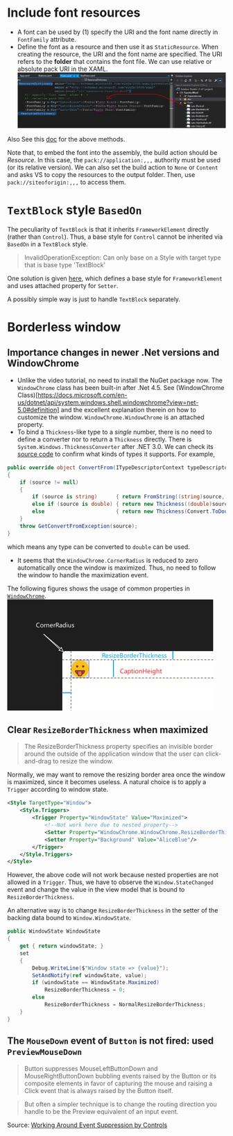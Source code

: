 ﻿# Include font resources
- A font can be used by (1) specify the URI and the font name directly in `FontFamily` attribute. 
- Define the font as a resource and then use it as `StaticResource`. When creating the resource, the URI and the font name are specified.
The URI refers to the **folder** that contains the font file.
We can use relative or absolute pack URI in the XAML.
![](img/fonts.png)

Also See this [doc](https://docs.microsoft.com/en-us/dotnet/api/system.windows.media.fontfamily?view=net-5.0#specifying-fonts-in-alternate-directories) for the above methods.

Note that, to embed the font into the assembly, the build action should be *Resource*. In this case, the `pack://application:,,,` authority must be used (or its relative version). We can also set the build action to `None` or `Content` and asks VS to copy the resources to the output folder. Then, use `pack://siteoforigin:,,,` to access them.

# `TextBlock` style `BasedOn`
The peculiarity of `TextBlock` is that it inherits `FrameworkElement` directly (rather than `Control`). Thus, a base style for `Control` cannot be inherited via `BasedOn` in a `TextBlock` style.
>InvalidOperationException: Can only base on a Style with target type that is base type 'TextBlock'

One solution is given [here](https://stackoverflow.com/questions/25586037/invalidoperationexception-can-only-base-on-a-style-with-target-type-that-is-bas), which defines a base style for `FrameworkElement` and uses attached property for `Setter`.

A possibly simple way is just to handle `TextBlock` separately.

# Borderless window

## Importance changes in newer .Net versions and WindowChrome
- Unlike the video tutorial, no need to install the NuGet package now. The `WindowChrome` class has been built-in after .Net 4.5. See (WindowChrome Class)[https://docs.microsoft.com/en-us/dotnet/api/system.windows.shell.windowchrome?view=net-5.0#definition] and the excellent explanation therein on how to customize the window.
`WindowChrome.WindowChrome` is an attached property.
- To bind a `Thickness`-like type to a *single* number, there is no need to define a converter nor to return a `Thickness` directly. There is `System.Windows.ThicknessConverter` after .NET 3.0. We can check its [source code](https://referencesource.microsoft.com/#PresentationFramework/src/Framework/System/Windows/ThicknessConverter.cs,4c4a0e5660ee993d) to confirm what kinds of types it supports.  For example,
```csharp
public override object ConvertFrom(ITypeDescriptorContext typeDescriptorContext, CultureInfo cultureInfo, object source)
{
    if (source != null)
    {
        if (source is string)      { return FromString((string)source, cultureInfo); }
        else if (source is double) { return new Thickness((double)source); }
        else                       { return new Thickness(Convert.ToDouble(source, cultureInfo)); }
    }
    throw GetConvertFromException(source);
}
```
which means any type can be converted to `double` can be used. 
- It seems that the `WindowChrome.CornerRadius` is reduced to zero automatically once the window is maximized. Thus, no need to follow the window to handle the maximization event.

The following figures shows the usage of common properties in [`WindowChrome`](https://docs.microsoft.com/en-us/dotnet/api/system.windows.shell.windowchrome?view=net-5.0).
![](img/chrome.png)

## Clear `ResizeBorderThickness` when maximized
>The ResizeBorderThickness property specifies an invisible border around the outside of the application window that the user can click-and-drag to resize the window.

Normally, we may want to remove the resizing border area once the window is maximized, since it becomes useless. A natural choice is to apply a `Trigger` according to window state.
```xml
<Style TargetType="Window">
    <Style.Triggers>
        <Trigger Property="WindowState" Value="Maximized">
            <!--Not work here due to nested property-->
            <Setter Property="WindowChrome.WindowChrome.ResizeBorderThickness" Value="0"/>
            <Setter Property="Background" Value="AliceBlue"/>
        </Trigger>
    </Style.Triggers>
</Style>
```
However, the above code will not work because nested properties are not allowed in a `Trigger`. Thus, we have to observe the `Window.StateChanged` event and change the value in the view model that is bound to `ResizeBorderThickness`.

An alternative way is to change `ResizeBorderThickness` in the setter of the backing data bound to `Window.WindowState`.
```csharp
public WindowState WindowState
{
    get { return windowState; }
    set
    {
        Debug.WriteLine($"Window state => {value}");
        SetAndNotify(ref windowState, value);
        if (windowState == WindowState.Maximized)
            ResizeBorderThickness = 0;
        else
            ResizeBorderThickness = NormalResizeBorderThickness;
    }
}
```

## The `MouseDown` event of `Button` is not fired: used `PreviewMouseDown`
> Button suppresses MouseLeftButtonDown and MouseRightButtonDown bubbling events raised by the Button or its composite elements in favor of capturing the mouse and raising a Click event that is always raised by the Button itself. 

> But often a simpler technique is to change the routing direction you handle to be the Preview equivalent of an input event. 

Source: [Working Around Event Suppression by Controls](https://docs.microsoft.com/en-us/dotnet/desktop/wpf/advanced/preview-events?redirectedfrom=MSDN&view=netframeworkdesktop-4.8#working-around-event-suppression-by-controls)



